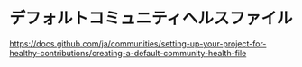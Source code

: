 # デフォルトコミュニティヘルスファイル

https://docs.github.com/ja/communities/setting-up-your-project-for-healthy-contributions/creating-a-default-community-health-file
